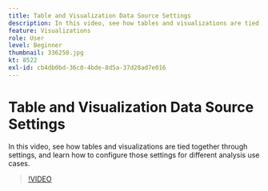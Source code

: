 ```yaml
---
title: Table and Visualization Data Source Settings
description: In this video, see how tables and visualizations are tied together through settings, and learn how to configure those settings for different analysis use cases.
feature: Visualizations
role: User
level: Beginner
thumbnail: 336250.jpg
kt: 8522
exl-id: cb4db0bd-36c0-4bde-8d5a-37d28ad7e016
---
```

# Table and Visualization Data Source Settings

In this video, see how tables and visualizations are tied together through settings, and learn how to configure those settings for different analysis use cases.

>[!VIDEO](https://video.tv.adobe.com/v/336250/?quality=12&learn=on)
